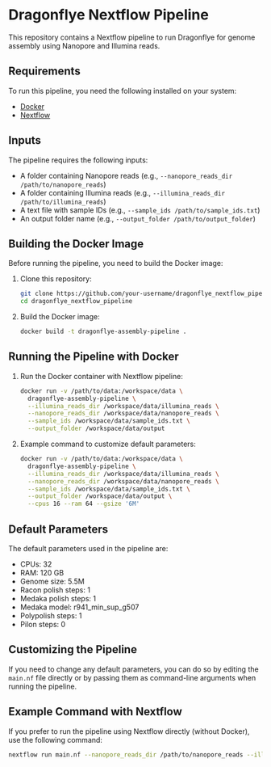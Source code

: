 # Dragonflye Nextflow Pipeline

This repository contains a Nextflow pipeline to run Dragonflye for genome assembly using Nanopore and Illumina reads.

## Requirements

To run this pipeline, you need the following installed on your system:
- [Docker](https://www.docker.com/)
- [Nextflow](https://www.nextflow.io/)

## Inputs

The pipeline requires the following inputs:
- A folder containing Nanopore reads (e.g., `--nanopore_reads_dir /path/to/nanopore_reads`)
- A folder containing Illumina reads (e.g., `--illumina_reads_dir /path/to/illumina_reads`)
- A text file with sample IDs (e.g., `--sample_ids /path/to/sample_ids.txt`)
- An output folder name (e.g., `--output_folder /path/to/output_folder`)

## Building the Docker Image

Before running the pipeline, you need to build the Docker image:

1. Clone this repository:
    ```bash
    git clone https://github.com/your-username/dragonflye_nextflow_pipeline.git
    cd dragonflye_nextflow_pipeline
    ```

2. Build the Docker image:
    ```bash
    docker build -t dragonflye-assembly-pipeline .
    ```

## Running the Pipeline with Docker

1. Run the Docker container with Nextflow pipeline:
    ```bash
    docker run -v /path/to/data:/workspace/data \
      dragonflye-assembly-pipeline \
      --illumina_reads_dir /workspace/data/illumina_reads \
      --nanopore_reads_dir /workspace/data/nanopore_reads \
      --sample_ids /workspace/data/sample_ids.txt \
      --output_folder /workspace/data/output
    ```

2. Example command to customize default parameters:
    ```bash
    docker run -v /path/to/data:/workspace/data \
      dragonflye-assembly-pipeline \
      --illumina_reads_dir /workspace/data/illumina_reads \
      --nanopore_reads_dir /workspace/data/nanopore_reads \
      --sample_ids /workspace/data/sample_ids.txt \
      --output_folder /workspace/data/output \
      --cpus 16 --ram 64 --gsize '6M'
    ```

## Default Parameters

The default parameters used in the pipeline are:
- CPUs: 32
- RAM: 120 GB
- Genome size: 5.5M
- Racon polish steps: 1
- Medaka polish steps: 1
- Medaka model: r941_min_sup_g507
- Polypolish steps: 1
- Pilon steps: 0

## Customizing the Pipeline

If you need to change any default parameters, you can do so by editing the `main.nf` file directly or by passing them as command-line arguments when running the pipeline.

## Example Command with Nextflow

If you prefer to run the pipeline using Nextflow directly (without Docker), use the following command:

```bash
nextflow run main.nf --nanopore_reads_dir /path/to/nanopore_reads --illumina_reads_dir /path/to/illumina_reads --sample_ids /path/to/sample_ids.txt --output_folder /path/to/output_folder --cpus 16 --ram 64 --gsize '6M'
